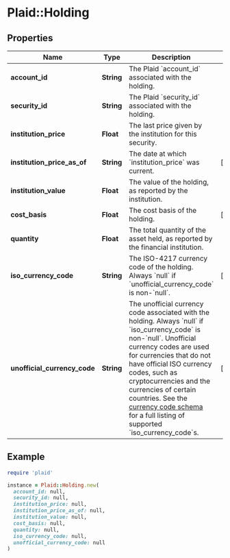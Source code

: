 # Plaid::Holding

## Properties

| Name | Type | Description | Notes |
| ---- | ---- | ----------- | ----- |
| **account_id** | **String** | The Plaid &#x60;account_id&#x60; associated with the holding. |  |
| **security_id** | **String** | The Plaid &#x60;security_id&#x60; associated with the holding. |  |
| **institution_price** | **Float** | The last price given by the institution for this security. |  |
| **institution_price_as_of** | **String** | The date at which &#x60;institution_price&#x60; was current. | [optional] |
| **institution_value** | **Float** | The value of the holding, as reported by the institution. |  |
| **cost_basis** | **Float** | The cost basis of the holding. | [optional] |
| **quantity** | **Float** | The total quantity of the asset held, as reported by the financial institution. |  |
| **iso_currency_code** | **String** | The ISO-4217 currency code of the holding. Always &#x60;null&#x60; if &#x60;unofficial_currency_code&#x60; is non-&#x60;null&#x60;. | [optional] |
| **unofficial_currency_code** | **String** | The unofficial currency code associated with the holding. Always &#x60;null&#x60; if &#x60;iso_currency_code&#x60; is non-&#x60;null&#x60;. Unofficial currency codes are used for currencies that do not have official ISO currency codes, such as cryptocurrencies and the currencies of certain countries.  See the [currency code schema](/docs/api/accounts#currency-code-schema) for a full listing of supported &#x60;iso_currency_code&#x60;s.  | [optional] |

## Example

```ruby
require 'plaid'

instance = Plaid::Holding.new(
  account_id: null,
  security_id: null,
  institution_price: null,
  institution_price_as_of: null,
  institution_value: null,
  cost_basis: null,
  quantity: null,
  iso_currency_code: null,
  unofficial_currency_code: null
)
```

